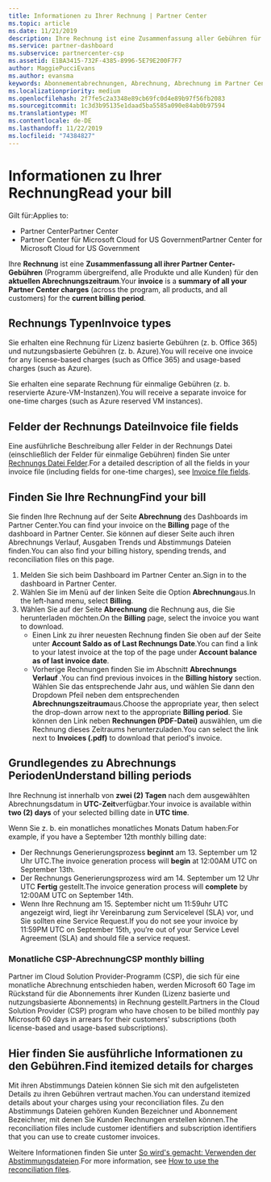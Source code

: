 ```yaml
---
title: Informationen zu Ihrer Rechnung | Partner Center
ms.topic: article
ms.date: 11/21/2019
description: Ihre Rechnung ist eine Zusammenfassung aller Gebühren für Partner Center (Programm-, Produkt-und Kunden übergreifend) für die aktuelle monatliche Zeit.
ms.service: partner-dashboard
ms.subservice: partnercenter-csp
ms.assetid: E1BA3415-732F-4385-8996-5E79E200F7F7
author: MaggiePucciEvans
ms.author: evansma
keywords: Abonnementabrechnungen, Abrechnung, Abrechnung im Partner Center, Partner Center-Abrechnung, meine Rechnung lesen, Rechnung, Rechnung für Partner Center, CSP-Abrechnung, wo ist meine Rechnung?
ms.localizationpriority: medium
ms.openlocfilehash: 2f7fe5c2a3348e89cb69fc0d4e89b97f56fb2083
ms.sourcegitcommit: 1c3d3b95135e1daad5ba5585a090e84ab0b97594
ms.translationtype: MT
ms.contentlocale: de-DE
ms.lasthandoff: 11/22/2019
ms.locfileid: "74384827"
---
```

# <a name="read-your-bill"></a><span data-ttu-id="13b6a-104">Informationen zu Ihrer Rechnung</span><span class="sxs-lookup"><span data-stu-id="13b6a-104">Read your bill</span></span>

<span data-ttu-id="13b6a-105">Gilt für:</span><span class="sxs-lookup"><span data-stu-id="13b6a-105">Applies to:</span></span>

- <span data-ttu-id="13b6a-106">Partner Center</span><span class="sxs-lookup"><span data-stu-id="13b6a-106">Partner Center</span></span>
- <span data-ttu-id="13b6a-107">Partner Center für Microsoft Cloud for US Government</span><span class="sxs-lookup"><span data-stu-id="13b6a-107">Partner Center for Microsoft Cloud for US Government</span></span>

<span data-ttu-id="13b6a-108">Ihre **Rechnung** ist eine **Zusammenfassung all ihrer Partner Center-Gebühren** (Programm übergreifend, alle Produkte und alle Kunden) für den **aktuellen Abrechnungszeitraum**.</span><span class="sxs-lookup"><span data-stu-id="13b6a-108">Your **invoice** is a **summary of all your Partner Center charges** (across the program, all products, and all customers) for the **current billing period**.</span></span>

## <a name="invoice-types"></a><span data-ttu-id="13b6a-109">Rechnungs Typen</span><span class="sxs-lookup"><span data-stu-id="13b6a-109">Invoice types</span></span>

<span data-ttu-id="13b6a-110">Sie erhalten eine Rechnung für Lizenz basierte Gebühren (z. b. Office 365) und nutzungsbasierte Gebühren (z. b. Azure).</span><span class="sxs-lookup"><span data-stu-id="13b6a-110">You will receive one invoice for any license-based charges (such as Office 365) and usage-based charges (such as Azure).</span></span>

<span data-ttu-id="13b6a-111">Sie erhalten eine separate Rechnung für einmalige Gebühren (z. b. reservierte Azure-VM-Instanzen).</span><span class="sxs-lookup"><span data-stu-id="13b6a-111">You will receive a separate invoice for one-time charges (such as Azure reserved VM instances).</span></span>

## <a name="invoice-file-fields"></a><span data-ttu-id="13b6a-112">Felder der Rechnungs Datei</span><span class="sxs-lookup"><span data-stu-id="13b6a-112">Invoice file fields</span></span>

<span data-ttu-id="13b6a-113">Eine ausführliche Beschreibung aller Felder in der Rechnungs Datei (einschließlich der Felder für einmalige Gebühren) finden Sie unter [Rechnungs Datei Felder](invoice-file.md).</span><span class="sxs-lookup"><span data-stu-id="13b6a-113">For a detailed description of all the fields in your invoice file (including fields for one-time charges), see [Invoice file fields](invoice-file.md).</span></span>

## <a name="find-your-bill"></a><span data-ttu-id="13b6a-114">Finden Sie Ihre Rechnung</span><span class="sxs-lookup"><span data-stu-id="13b6a-114">Find your bill</span></span>

<span data-ttu-id="13b6a-115">Sie finden Ihre Rechnung auf der Seite **Abrechnung** des Dashboards im Partner Center.</span><span class="sxs-lookup"><span data-stu-id="13b6a-115">You can find your invoice on the **Billing** page of the dashboard in Partner Center.</span></span> <span data-ttu-id="13b6a-116">Sie können auf dieser Seite auch ihren Abrechnungs Verlauf, Ausgaben Trends und Abstimmungs Dateien finden.</span><span class="sxs-lookup"><span data-stu-id="13b6a-116">You can also find your billing history, spending trends, and reconciliation files on this page.</span></span>

1. <span data-ttu-id="13b6a-117">Melden Sie sich beim Dashboard im Partner Center an.</span><span class="sxs-lookup"><span data-stu-id="13b6a-117">Sign in to the dashboard in Partner Center.</span></span>
2. <span data-ttu-id="13b6a-118">Wählen Sie im Menü auf der linken Seite die Option **Abrechnung**aus.</span><span class="sxs-lookup"><span data-stu-id="13b6a-118">In the left-hand menu, select **Billing**.</span></span>
3. <span data-ttu-id="13b6a-119">Wählen Sie auf der Seite **Abrechnung** die Rechnung aus, die Sie herunterladen möchten.</span><span class="sxs-lookup"><span data-stu-id="13b6a-119">On the **Billing** page, select the invoice you want to download.</span></span>
    - <span data-ttu-id="13b6a-120">Einen Link zu ihrer neuesten Rechnung finden Sie oben auf der Seite unter **Account Saldo as of Last Rechnungs Date**.</span><span class="sxs-lookup"><span data-stu-id="13b6a-120">You can find a link to your latest invoice at the top of the page under **Account balance as of last invoice date**.</span></span>
    - <span data-ttu-id="13b6a-121">Vorherige Rechnungen finden Sie im Abschnitt **Abrechnungs Verlauf** .</span><span class="sxs-lookup"><span data-stu-id="13b6a-121">You can find previous invoices in the **Billing history** section.</span></span> <span data-ttu-id="13b6a-122">Wählen Sie das entsprechende Jahr aus, und wählen Sie dann den Dropdown Pfeil neben dem entsprechenden **Abrechnungszeitraum**aus.</span><span class="sxs-lookup"><span data-stu-id="13b6a-122">Choose the appropriate year, then select the drop-down arrow next to the appropriate **Billing period**.</span></span> <span data-ttu-id="13b6a-123">Sie können den Link neben **Rechnungen (PDF-Datei)** auswählen, um die Rechnung dieses Zeitraums herunterzuladen.</span><span class="sxs-lookup"><span data-stu-id="13b6a-123">You can select the link next to **Invoices (.pdf)** to download that period's invoice.</span></span>

## <a name="understand-billing-periods"></a><span data-ttu-id="13b6a-124">Grundlegendes zu Abrechnungs Perioden</span><span class="sxs-lookup"><span data-stu-id="13b6a-124">Understand billing periods</span></span>

<span data-ttu-id="13b6a-125">Ihre Rechnung ist innerhalb von **zwei (2) Tagen** nach dem ausgewählten Abrechnungsdatum in **UTC-Zeit**verfügbar.</span><span class="sxs-lookup"><span data-stu-id="13b6a-125">Your invoice is available within **two (2) days** of your selected billing date in **UTC time**.</span></span>

<span data-ttu-id="13b6a-126">Wenn Sie z. b. ein monatliches monatliches Monats Datum haben:</span><span class="sxs-lookup"><span data-stu-id="13b6a-126">For example, if you have a September 12th monthly billing date:</span></span>

- <span data-ttu-id="13b6a-127">Der Rechnungs Generierungsprozess **beginnt** am 13. September um 12 Uhr UTC.</span><span class="sxs-lookup"><span data-stu-id="13b6a-127">The invoice generation process will **begin** at 12:00AM UTC on September 13th.</span></span>
- <span data-ttu-id="13b6a-128">Der Rechnungs Generierungsprozess wird am 14. September um 12 Uhr UTC **Fertig** gestellt.</span><span class="sxs-lookup"><span data-stu-id="13b6a-128">The invoice generation process will **complete** by 12:00AM UTC on September 14th.</span></span>
- <span data-ttu-id="13b6a-129">Wenn Ihre Rechnung am 15. September nicht um 11:59uhr UTC angezeigt wird, liegt ihr Vereinbarung zum Servicelevel (SLA) vor, und Sie sollten eine Service Request.</span><span class="sxs-lookup"><span data-stu-id="13b6a-129">If you do not see your invoice by 11:59PM UTC on September 15th, you’re out of your Service Level Agreement (SLA) and should file a service request.</span></span>

### <a name="csp-monthly-billing"></a><span data-ttu-id="13b6a-130">Monatliche CSP-Abrechnung</span><span class="sxs-lookup"><span data-stu-id="13b6a-130">CSP monthly billing</span></span>

<span data-ttu-id="13b6a-131">Partner im Cloud Solution Provider-Programm (CSP), die sich für eine monatliche Abrechnung entschieden haben, werden Microsoft 60 Tage im Rückstand für die Abonnements ihrer Kunden (Lizenz basierte und nutzungsbasierte Abonnements) in Rechnung gestellt.</span><span class="sxs-lookup"><span data-stu-id="13b6a-131">Partners in the Cloud Solution Provider (CSP) program who have chosen to be billed monthly pay Microsoft 60 days in arrears for their customers' subscriptions (both license-based and usage-based subscriptions).</span></span>

## <a name="find-itemized-details-for-charges"></a><span data-ttu-id="13b6a-132">Hier finden Sie ausführliche Informationen zu den Gebühren.</span><span class="sxs-lookup"><span data-stu-id="13b6a-132">Find itemized details for charges</span></span>

<span data-ttu-id="13b6a-133">Mit ihren Abstimmungs Dateien können Sie sich mit den aufgelisteten Details zu ihren Gebühren vertraut machen.</span><span class="sxs-lookup"><span data-stu-id="13b6a-133">You can understand itemized details about your charges using your reconciliation files.</span></span> <span data-ttu-id="13b6a-134">Zu den Abstimmungs Dateien gehören Kunden Bezeichner und Abonnement Bezeichner, mit denen Sie Kunden Rechnungen erstellen können.</span><span class="sxs-lookup"><span data-stu-id="13b6a-134">The reconciliation files include customer identifiers and subscription identifiers that you can use to create customer invoices.</span></span>

<span data-ttu-id="13b6a-135">Weitere Informationen finden Sie unter [So wird's gemacht: Verwenden der Abstimmungsdateien](use-the-reconciliation-files.md).</span><span class="sxs-lookup"><span data-stu-id="13b6a-135">For more information, see [How to use the reconciliation files](use-the-reconciliation-files.md).</span></span>
